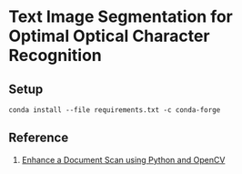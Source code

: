 # Text Image Segmentation for Optimal Optical Character Recognition

## Setup

```shell
conda install --file requirements.txt -c conda-forge
```

## Reference

1. [Enhance a Document Scan using Python and OpenCV](https://medium.com/analytics-vidhya/enhance-a-document-scan-using-python-and-opencv-9934a0c2da3d)




